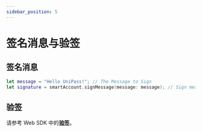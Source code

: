 ```yaml
---
sidebar_position: 5
---
```


# 签名消息与验签

## 签名消息

```swift
let message = "Hello UniPass!"; // The Message to Sign
let signature = smartAccount.signMessage(message: message); // Sign message
```

## 验签

请参考 Web SDK 中的[**验签**](../web-sdk/04-sign-message.md)。
